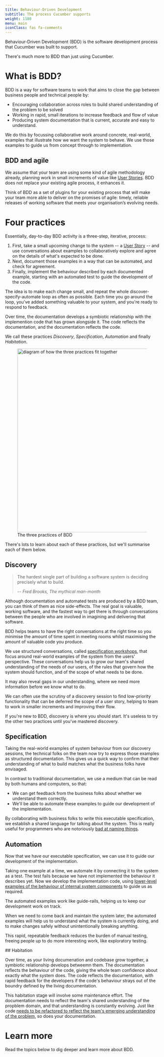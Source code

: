 ```yaml
---
title: Behaviour-Driven Development
subtitle: The process Cucumber supports
weight: 1180
menu: main
iconClass: fas fa-comments
---
```


Behaviour-Driven Development (BDD) is the software development process that Cucumber was built to support.

There's much more to BDD than just using Cucumber.

# What is BDD?

BDD is a way for software teams to work that aims to close the gap between business people and technical people by:

* Encouraging collaboration across roles to build shared understanding of the problem to be solved
* Working in rapid, small iterations to increase feedback and flow of value
* Producing system documentation that is current, accurate and easy to understand.

We do this by focussing collaborative work around concrete, real-world, examples that illustrate how we want the system to behave. We use those examples to guide us from concept through to implementation.

## BDD and agile

We assume that your team are using some kind of agile methodology already, planning work in small increments of value like [User Stories]. BDD does not replace your existing agile process, it enhances it.

Think of BDD as a set of plugins for your existing process that will make your team more able to deliver on the promises of agile: timely, reliable releases of working software that meets your organisation’s evolving needs.

# Four practices

Essentially, day-to-day BDD activity is a three-step, iterative, process:

1. First, take a small upcoming change to the system -- a [User Story] -- and use conversations about examples to collaboratively explore and agree on the details of what's expected to be done.
2. Next, document those examples in a way that can be automated, and check for agreement.
3. Finally, implement the behaviour described by each documented example, starting with an automated test to guide the development of the code.

The idea is to make each change small, and repeat the whole discover-specify-automate loop as often as possible. Each time you go around the loop, you've added something valuable to your system, and you're ready to respond to feedback.

Over time, the documentation develops a symbiotic relationship with the implemention code that has grown alongside it. The code reflects the documentation, and the documentation reflects the code.

We call these practices _Discovery_, _Specification_, _Automation_ and finally _Habitation_.

 <figure>
  <img alt="diagram of how the three practices fit together" src="/img/BDD practices diagram.png" width="600px">
  <figcaption>The three practices of BDD</figcaption>
</figure> 

There's lots to learn about each of these practices, but we'll summarise each of them below.

## Discovery

> The hardest single part of building a software system is deciding precisely what to build.
>
> -- <cite>Fred Brooks, The mythical man-month</cite>

Although documentation and automated tests are produced by a BDD team, you can think of them as nice side-effects. The real goal is valuable, working software, and the fastest way to get there is through conversations between the people who are involved in imagining and delivering that software.

BDD helps teams to have the right conversations at the right time so you minimise the amount of time spent in meeting rooms whilst maximising the amount of valuable code you produce.

We use structured conversations, called [specification workshops], that focus around real-world examples of the system from the users' perspective. These conversations help us to grow our team's shared understanding of the needs of our users, of the rules that govern how the system should function, and of the scope of what needs to be done.

It may also reveal gaps in our understanding, where we need more information before we know what to do.

We can often use the scrutiny of a discovery session to find low-priority functionality that can be deferred the scope of a user story, helping to team to work in smaller increments and improving their flow.

If you're new to BDD, discovery is where you should start. It's useless to try the other two practices until you've mastered discovery.

## Specification

Taking the real-world examples of system behaviour from our discovery sessions, the technical folks on the team now try to express those examples as structured documentation. This gives us a quick way to confirm that their understanding of what to build matches what the business folks have envisaged.

In contrast to traditional documentation, we use a medium that can be read by both humans and computers, so that:

* We can get feedback from the business folks about whether we understand them correctly.
* We'll be able to automate these examples to guide our development of the implementation.

By collaborating with business folks to write this executable specification, we establish a shared language for talking about the system. This is really useful for programmers who are notoriously [bad at naming things](https://martinfowler.com/bliki/TwoHardThings.html).

## Automation

Now that we have our executable specification, we can use it to guide our development of the implementation.

Taking one example at a time, we automate it by connecting it to the system as a test. The test fails because we have not implemented the behaviour it describes yet. Now we develop the implementation code, using [lower-level examples of the behaviour of internal system components](https://anarchycreek.com/2009/05/20/theyre-called-microtests/) to guide us as required.

The automated examples work like guide-rails, helping us to keep our development work on track.

When we need to come back and maintain the system later, the automated examples will help us to understand what the system is currently doing, and to make changes safely without unintentionally breaking anything.

This rapid, repeatable feedback reduces the burden of manual testing, freeing people up to do more interesting work, like exploratory testing.

## Habitation

Over time, as your living documenation and codebase grow together, a symbiotic relationship develops betweemn them. The documentation reflects the behaviour of the code, giving the whole team confidence about exactly what the system does. The code reflects the documentation, with rapid feedback for the developers if the code's behaviour strays out of the boundry defined by the living documentation.

This habitation stage will involve some maintenance effort. The documentation needs to reflect the team's shared understanding of the propblem domain, and that understanding is constantly evolving. Just like code [needs to be refactored to reflect the team's emerging understanding of the problem](https://www.youtube.com/watch?v=Jp5japiHAs4), so does your documentation.

# Learn more

Read the topics below to dig deeper and learn more about BDD.

[specification workshops]: /docs/terms/specification-workshops/
[User Story]: /docs/terms/user-story/
[User Stories]: /docs/terms/user-story/
